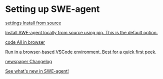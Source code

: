 # Setting up SWE-agent

<div class="grid cards">
  <a href="source/" class="nav-card-link">
    <div class="nav-card">
      <div class="nav-card-header">
        <span class="material-icons nav-card-icon">settings</span>
        <span class="nav-card-title">Install from source</span>
      </div>
      <p class="nav-card-description">Install SWE-agent locally from source using pip. This is the default option.</p>
    </div>
  </a>

  <a href="codespaces/" class="nav-card-link">
    <div class="nav-card">
      <div class="nav-card-header">
        <span class="material-icons nav-card-icon">code</span>
        <span class="nav-card-title">All in browser</span>
      </div>
      <p class="nav-card-description">Run in a browser-based VSCode environment. Best for a quick first peek.</p>
    </div>
  </a>

  <a href="changelog/" class="nav-card-link">
    <div class="nav-card">
      <div class="nav-card-header">
        <span class="material-icons nav-card-icon">newspaper</span>
        <span class="nav-card-title">Changelog</span>
      </div>
      <p class="nav-card-description">See what's new in SWE-agent!</p>
    </div>
  </a>
</div>
